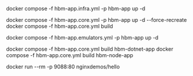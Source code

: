 

docker compose -f hbm-app.infra.yml -p hbm-app up -d

docker compose -f hbm-app.core.yml -p hbm-app up -d --force-recreate
docker compose -f hbm-app.core.yml build 

docker compose -f hbm-app.emulators.yml -p hbm-app up -d

docker compose -f hbm-app.core.yml build hbm-dotnet-app
docker compose -f hbm-app.core.yml build hbm-node-app

docker run --rm -p 9088:80 nginxdemos/hello


